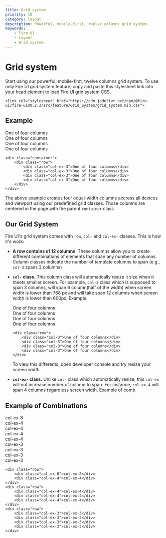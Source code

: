 ```yaml
---
title: Grid system
priority: 10
category: layout
description: Powerful, mobile-first, twelve columns grid system.
keywords: 
    - Fire UI
    - Layout
    - Grid system
---
```


# Grid system
Start using our powerful, mobile-first, twelve columns grid system. To use only Fire UI grid system feature, copy and paste this stylesheet link into your head element to load Fire UI grid system CSS.
```
<link rel="stylesheet" href="https://cdn.jsdelivr.net/npm/@fire-ui/fire-ui@0.2.3/src/feature/Grid_System/grid_system.min.css">
```

<div class="division">

## Example
<div class="row">
    <div class="col-ex-3">One of four columns</div>
    <div class="col-ex-3">One of four columns</div>
    <div class="col-ex-3">One of four columns</div>
    <div class="col-ex-3">One of four columns</div>
</div>

```
<div class="container">
    <div class="row">
        <div class="col-ex-3">One of four columns</div>
        <div class="col-ex-3">One of four columns</div>
        <div class="col-ex-3">One of four columns</div>
        <div class="col-ex-3">One of four columns</div>
    </div>
</div>
```

The above example creates four equal-width columns accross all devices and viewport using our predefined grid classes. Those columns are centered in the page with the parent `container` class

</div>
<div class="division">

## Our Grid System
Fire UI's grid system comes with `row`, `col-` and `col-ex-` classes. This is how it's work:
- **A row contains of 12 columns**. These columns allow you to create different combinations of elements that span any number of columns. Column classes indicate the number of template columns to span (e.g., `col-3` spans 3 columns)
- **`col-` class.** This column class will automatically resize it size when it meets smaller screen. For example, `col-3` class which is supposed to span 3 columns, will span 6 column(half of the width) when screen width is lower than 768 px and will take span 12 columns when screen width is lower than 600px. Example:
    <div class="row">
        <div class="col-3">One of four columns</div>
        <div class="col-3">One of four columns</div>
        <div class="col-3">One of four columns</div>
        <div class="col-3">One of four columns</div>
    </div>

    ```
    <div class="row">
        <div class="col-3">One of four columns</div>
        <div class="col-3">One of four columns</div>
        <div class="col-3">One of four columns</div>
        <div class="col-3">One of four columns</div>
    </div>
    ```

    To view this differents, open developer console and try resize your screen width
- **`col-ex-` class.** Unlike `col-` class which automatically resize, this `col-ex` will not increase number of column to span. For instance, `col-ex-4` will span 4 columns regardless screen width.
Example of comb

</div>
<div class="division">

## Example of Combinations
<div class="row">
    <div class="col-ex-8">col-ex-8</div>
    <div class="col-ex-4">col-ex-4</div>
</div>
<div class="row">
    <div class="col-ex-4">col-ex-4</div>
    <div class="col-ex-4">col-ex-4</div>
    <div class="col-ex-4">col-ex-4</div>
</div>
<div class="row">
    <div class="col-ex-3">col-ex-3</div>
    <div class="col-ex-3">col-ex-3</div>
    <div class="col-ex-3">col-ex-3</div>
    <div class="col-ex-3">col-ex-3</div>
</div>

```
<div class="row">
    <div class="col-ex-8">col-ex-8</div>
    <div class="col-ex-4">col-ex-4</div>
</div>
<div class="row">
    <div class="col-ex-4">col-ex-4</div>
    <div class="col-ex-4">col-ex-4</div>
    <div class="col-ex-4">col-ex-4</div>
</div>
<div class="row">
    <div class="col-ex-3">col-ex-3</div>
    <div class="col-ex-3">col-ex-3</div>
    <div class="col-ex-3">col-ex-3</div>
    <div class="col-ex-3">col-ex-3</div>
</div>
```

</div>